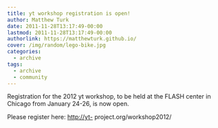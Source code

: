 ```yaml
---
title: yt workshop registration is open!
author: Matthew Turk
date: 2011-11-28T13:17:49-00:00
lastmod: 2011-11-28T13:17:49-00:00
authorlink: https://matthewturk.github.io/
cover: /img/random/lego-bike.jpg
categories:
  - archive
tags:
  - archive
  - community
---
```

Registration for the 2012 yt workshop, to be held at the FLASH center in
Chicago from January 24-26, is now open.

Please register here: <http://yt-> project.org/workshop2012/
